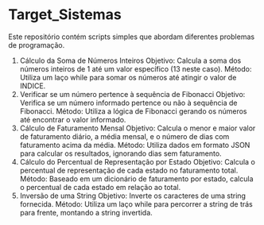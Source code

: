# Target_Sistemas
Este repositório contém scripts simples que abordam diferentes problemas de programação.

1. Cálculo da Soma de Números Inteiros
Objetivo: Calcula a soma dos números inteiros de 1 até um valor específico (13 neste caso).
Método: Utiliza um laço while para somar os números até atingir o valor de INDICE.
2. Verificar se um número pertence à sequência de Fibonacci
Objetivo: Verifica se um número informado pertence ou não à sequência de Fibonacci.
Método: Utiliza a lógica de Fibonacci gerando os números até encontrar o valor informado.
3. Cálculo de Faturamento Mensal
Objetivo: Calcula o menor e maior valor de faturamento diário, a média mensal, e o número de dias com faturamento acima da média.
Método: Utiliza dados em formato JSON para calcular os resultados, ignorando dias sem faturamento.
4. Cálculo do Percentual de Representação por Estado
Objetivo: Calcula o percentual de representação de cada estado no faturamento total.
Método: Baseado em um dicionário de faturamento por estado, calcula o percentual de cada estado em relação ao total.
5. Inversão de uma String
Objetivo: Inverte os caracteres de uma string fornecida.
Método: Utiliza um laço while para percorrer a string de trás para frente, montando a string invertida.